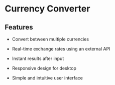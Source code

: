 # Currency Converter

## Features

- Convert between multiple currencies

- Real-time exchange rates using an external API

- Instant results after input

- Responsive design for desktop

- Simple and intuitive user interface